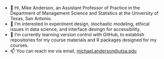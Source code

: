 - 👋 Hi, Mike Anderson, an Assistant Professor of Practice in the Department of Management Science and Statistics at the University of Texas, San Antonio.
- 👀 I’m interested in experiment design, stochastic modeling, ethical issues in data science, and interface desingn for accessibility.
- 🌱 I’m currently learning version control with GitHub, to establish repositories for my course materials and R packages designed for my courses.
- 📫 You can reach me via email, michael.anderson@utsa.edu 

<!---
TheRandomTexan/TheRandomTexan is a ✨ special ✨ repository because its `README.md` (this file) appears on your GitHub profile.
You can click the Preview link to take a look at your changes.
--->

